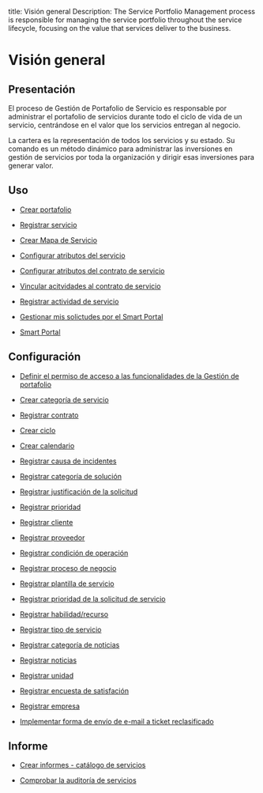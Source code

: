 title: Visión general
Description: The Service Portfolio Management process is responsible for managing the service portfolio throughout the service lifecycle, focusing on the value that services deliver to the business.
# Visión general

Presentación
----------------

El proceso de Gestión de Portafolio de Servicio es responsable por administrar el portafolio de servicios durante todo el ciclo de vida de un servicio, centrándose en el valor que los servicios entregan al negocio.

La cartera es la representación de todos los servicios y su estado. Su comando es un método dinámico para administrar las inversiones en gestión de servicios por toda la organización y dirigir esas inversiones para generar valor.

Uso
-------

- [Crear portafolio](/es-es/citsmart-platform-9/processes/portfolio-and-catalog/use/create-the-portfolio.html)

- [Registrar servicio](/es-es/citsmart-platform-9/processes/portfolio-and-catalog/use/register-a-service.html)

- [Crear Mapa de Servicio](/es-es/citsmart-platform-9/processes/portfolio-and-catalog/use/create-service-map.html)

- [Configurar atributos del servicio](/es-es/citsmart-platform-9/processes/portfolio-and-catalog/use/configure-services-attributes.html)

- [Configurar atributos del contrato de servicio](/es-es/citsmart-platform-9/processes/portfolio-and-catalog/use/service-contract-attributes.html)

- [Vincular acitvidades al contrato de servicio](/es-es/citsmart-platform-9/processes/portfolio-and-catalog/use/link-activity-to-service-contract.html)

- [Registrar actividad de servicio](/es-es/citsmart-platform-9/processes/portfolio-and-catalog/use/register-service-activity.html)

- [Gestionar mis solictudes por el Smart Portal](/es-es/citsmart-platform-9/processes/portfolio-and-catalog/use/request-through-Smart-Portal.html)

- [Smart Portal](/es-es/citsmart-platform-9/processes/portfolio-and-catalog/use/smart-portal.html)

Configuración
-----------------

- [Definir el permiso de acceso a las funcionalidades de la Gestión de portafolio](/es-es/citsmart-platform-9/processes/portfolio-and-catalog/configuration/access-portfolio-management.html)

- [Crear categoría de servicio](/es-es/citsmart-platform-9/processes/portfolio-and-catalog/configuration/create-service-category.html)

- [Registrar contrato](/es-es/citsmart-platform-9/processes/portfolio-and-catalog/configuration/register-contract.html)

- [Crear ciclo](/es-es/citsmart-platform-9/platform-administration/time/create-cycle.html)

- [Crear calendario](/es-es/citsmart-platform-9/platform-administration/time/create-calendar.html)

- [Registrar causa de incidentes](/es-es/citsmart-platform-9/processes/portfolio-and-catalog/configuration/register-cause-incidents.html)

- [Registrar categoría de solución](/es-es/citsmart-platform-9/processes/portfolio-and-catalog/configuration/register-solution-category.html)

- [Registrar justificación de la solicitud](/es-es/citsmart-platform-9/processes/portfolio-and-catalog/configuration/register-request-justification.html)

- [Registrar prioridad](/es-es/citsmart-platform-9/processes/portfolio-and-catalog/configuration/register-priority.html)

- [Registrar cliente](/es-es/citsmart-platform-9/processes/portfolio-and-catalog/configuration/register-client.html)

- [Registrar proveedor](/es-es/citsmart-platform-9/processes/portfolio-and-catalog/configuration/register-provider.html)

- [Registrar condición de operación](/es-es/citsmart-platform-9/processes/portfolio-and-catalog/configuration/register-operating-condition.html)

- [Registrar proceso de negocio](/es-es/citsmart-platform-9/processes/portfolio-and-catalog/configuration/register-business-process.html)

- [Registrar plantilla de servicio](/es-es/citsmart-platform-9/processes/portfolio-and-catalog/configuration/register-service-template.html)

- [Registrar prioridad de la solicitud de servicio](/es-es/citsmart-platform-9/processes/portfolio-and-catalog/configuration/register-service-request-priority.html)

- [Registrar habilidad/recurso](/es-es/citsmart-platform-9/processes/portfolio-and-catalog/configuration/register-skill-resource.html)

- [Registrar tipo de servicio](/es-es/citsmart-platform-9/processes/portfolio-and-catalog/configuration/register-type-of-service.html)

- [Registrar categoría de noticias](/es-es/citsmart-platform-9/processes/portfolio-and-catalog/configuration/register-news-category.html)

- [Registrar noticias](/es-es/citsmart-platform-9/processes/portfolio-and-catalog/configuration/register-news.html)

- [Registrar unidad](/es-es/citsmart-platform-9/platform-administration/region-and-language/register-unit.html)

- [Registrar encuesta de satisfación](/es-es/citsmart-platform-9/processes/portfolio-and-catalog/configuration/register-satisfaction-survey.html)

- [Registrar empresa](/es-es/citsmart-platform-9/processes/portfolio-and-catalog/configuration/register-company.html)

- [Implementar forma de envío de e-mail a ticket reclasificado](/es-es/citsmart-platform-9/processes/portfolio-and-catalog/configuration/send-email-reclassified-ticket.html)

Informe
----------

- [Crear informes - catálogo de servicios](/es-es/citsmart-platform-9/processes/portfolio-and-catalog/use/reports-service-catalog.html)

- [Comprobar la auditoría de servicios](/es-es/citsmart-platform-9/processes/portfolio-and-catalog/use/service-audit.html)

<!-- !!! tip "About"

    <b>Product/Version:</b> CITSmart | 8.00 &nbsp;&nbsp;
    <b>Updated:</b>01/28/2021 – Anna Martins
